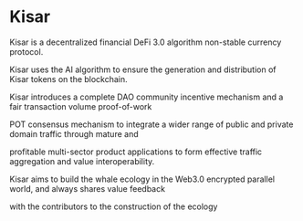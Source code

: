 



# Kisar














Kisar is a decentralized financial DeFi 3.0 algorithm non-stable currency protocol.

Kisar uses the AI algorithm to ensure the generation and distribution of Kisar tokens on the blockchain.

Kisar introduces a complete DAO community incentive mechanism and a fair transaction volume proof-of-work 

POT consensus mechanism to integrate a wider range of public and private domain traffic through mature and 

profitable multi-sector product applications to form effective traffic aggregation and value interoperability. 

Kisar aims to build the whale ecology in the Web3.0 encrypted parallel world, and always shares value feedback 

with the contributors to the construction of the ecology
























  



